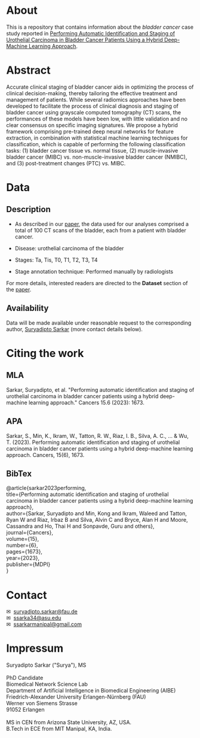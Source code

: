 # About

This is a repository that contains information about the *bladder cancer* case study reported in [Performing Automatic Identification and Staging of Urothelial Carcinoma in Bladder Cancer Patients Using a Hybrid Deep-Machine Learning Approach](https://www.mdpi.com/2072-6694/15/6/1673).

<!------------------>

# Abstract

Accurate clinical staging of bladder cancer aids in optimizing the process of clinical decision-making, thereby tailoring the effective treatment and management of patients. While several radiomics approaches have been developed to facilitate the process of clinical diagnosis and staging of bladder cancer using grayscale computed tomography (CT) scans, the performances of these models have been low, with little validation and no clear consensus on specific imaging signatures. We propose a hybrid framework comprising pre-trained deep neural networks for feature extraction, in combination with statistical machine learning techniques for classification, which is capable of performing the following classification tasks: (1) bladder cancer tissue vs. normal tissue, (2) muscle-invasive bladder cancer (MIBC) vs. non-muscle-invasive bladder cancer (NMIBC), and (3) post-treatment changes (PTC) vs. MIBC.

<!------------------>

# Data

## Description

- As described in our [paper](https://www.mdpi.com/2072-6694/15/6/1673), the data used for our analyses comprised a total of 100 CT scans of the bladder, each from a patient with bladder cancer.

- Disease: urothelial carcinoma of the bladder

- Stages: Ta, Tis, T0, T1, T2, T3, T4

- Stage annotation technique: Performed manually by radiologists

For more details, interested readers are directed to the **Dataset** section of the [paper](https://www.mdpi.com/2072-6694/15/6/1673).

## Availability

Data will be made available under reasonable request to the corresponding author, [Suryadipto Sarkar](suryadipto.sarkar@fau.de) (more contact details below).


<!------------------>

# Citing the work

## MLA

Sarkar, Suryadipto, et al. "Performing automatic identification and staging of urothelial carcinoma in bladder cancer patients using a hybrid deep-machine learning approach." Cancers 15.6 (2023): 1673.

## APA

Sarkar, S., Min, K., Ikram, W., Tatton, R. W., Riaz, I. B., Silva, A. C., ... & Wu, T. (2023). Performing automatic identification and staging of urothelial carcinoma in bladder cancer patients using a hybrid deep-machine learning approach. Cancers, 15(6), 1673.

## BibTex

@article{sarkar2023performing,<br/>
  title={Performing automatic identification and staging of urothelial carcinoma in bladder cancer patients using a hybrid deep-machine learning approach},<br/>
  author={Sarkar, Suryadipto and Min, Kong and Ikram, Waleed and Tatton, Ryan W and Riaz, Irbaz B and Silva, Alvin C and Bryce, Alan H and Moore, Cassandra and Ho, Thai H and Sonpavde, Guru and others},<br/>
  journal={Cancers},<br/>
  volume={15},<br/>
  number={6},<br/>
  pages={1673},<br/>
  year={2023},<br/>
  publisher={MDPI}<br/>
}

<!------------------>

# Contact

&#x2709;&nbsp;&nbsp;suryadipto.sarkar@fau.de<br/>
&#x2709;&nbsp;&nbsp;ssarka34@asu.edu<br/>
&#x2709;&nbsp;&nbsp;ssarkarmanipal@gmail.com

<!------------------>

# Impressum

Suryadipto Sarkar ("Surya"), MS<br/><br/>
PhD Candidate<br/>
Biomedical Network Science Lab<br/>
Department of Artificial Intelligence in Biomedical Engineering (AIBE)<br/>
Friedrich-Alexander University Erlangen-Nürnberg (FAU)<br/>
Werner von Siemens Strasse<br/>
91052 Erlangen<br/><br/>
MS in CEN from Arizona State University, AZ, USA.<br/>
B.Tech in ECE from MIT Manipal, KA, India.

